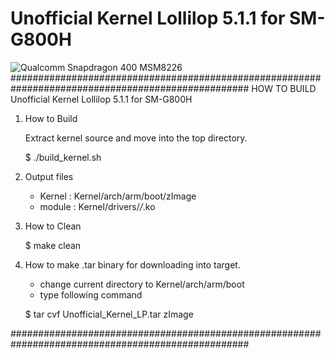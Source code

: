 # Unofficial Kernel Lollilop 5.1.1 for SM-G800H
![Qualcomm Snapdragon 400 MSM8226](https://vido.com.ua/cache/media/600/upload/articles/642/5540aaff2ee57_qualcomm-snapdragon.jpg "Samsung Galaxy S5 Mini Duos")
###################################################################################################
HOW TO BUILD Unofficial Kernel Lollilop 5.1.1 for SM-G800H                                      

1. How to Build
	               
	Extract kernel source and move into the top directory.

	$ ./build_kernel.sh                                                    
	

2. Output files
	- Kernel : Kernel/arch/arm/boot/zImage
	- module : Kernel/drivers/*/*.ko

3. How to Clean                                                                                                                                               	                                                                                                
 
	$ make clean                                                                              

4. How to make .tar binary for downloading into target.
	- change current directory to Kernel/arch/arm/boot
	- type following command                                                                   

	$ tar cvf Unofficial_Kernel_LP.tar zImage
                                                                                   
###################################################################################################		
		
